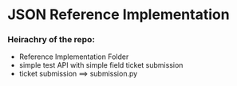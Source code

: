 # JSON Reference Implementation

### Heirachry of the repo:
* Reference Implementation Folder
* simple test API with simple field ticket submission
* ticket submission ==> submission.py
